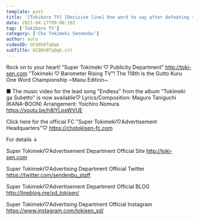 ```yaml
---
template: post
title: '[Tokibaro TV] [Decisive line] One word to say after defeating the demon king epi 118'
date: 2021-04-17T09:00:18Z
tag: ['Tokibaro TV']
category: ['Cho Tokimeki Sendenbu']
author: auto 
videoID: OCQ6h0TqQqk
subTitle: OCQ6h0TqQqk.vtt
---
```

Rock on to your heart! “Super Tokimeki ♡ Publicity Department” http://toki-sen.com
"Tokimeki ♡ Barometer Rising TV"!
The 118th is the Gutto Kuru One Word Championship ~Maou Edition~.

■ The music video for the lead song "Endless" from the album "Tokimeki ga Subetto" is now available♡
Lyrics/Composition: Maguro Taniguchi (KANA-BOON)
Arrangement: Yoichiro Nomura
https://youtu.be/h8iYLpsWVUE​

Click here for the official FC "Super Tokimeki♡Advertisement Headquarters"♡
https://chotokisen-fc.com

For details ↓

Super Tokimeki♡Advertisement Department Official Site
http://toki-sen.com

Super Tokimeki♡Advertising Department Official Twitter
https://twitter.com/sendenbu_staff

Super Tokimeki♡Advertisement Department Official BLOG
http://lineblog.me/sd_tokisen/

Super Tokimeki♡Advertising Department Official Instagram
https://www.instagram.com/tokisen_sd/